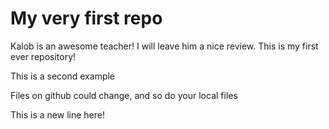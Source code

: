 # My very first repo
Kalob is an awesome teacher! I will leave him a nice review.
This is my first ever repository!

This is a second example

Files on github could change, and so do your local files  

This is a new line here!
